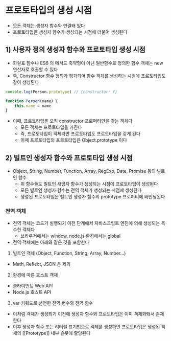 # 프로토타입의 생성 시점
- 모든 객체는 생성자 함수와 연결돼 있다
- 프로토타입은 생성자 함수가 생성되는 시점에 더불어 생성된다
## 1) 사용자 정의 생성자 함수와 프로토타입 생성 시점
- 화살표 함수나 ES6 의 메서드 축약형이 아닌 일반함수로 정의한 함수 객체는 new 연산자로 호출할 수 있다
- 즉, Constructor 함수 정의가 평가되어 함수 객체를 생성하는 시점에 프로토타입도 같이 생성된다
```typescript jsx
console.log(Person.prototype) // {constructor: f}

function Person(name) {
	this.name = name
}
```
- 이때, 프로토타입은 오직 constructor 프로퍼티만을 갖는 객체다
  - 모든 객체는 프로토타입을 가진다
  - 즉, 프로토타입이 객체라면 프로토타입도 프로토타입을 갖게 된다
  - 이때 프로토타입의 프로토타입은 Object.prototype 이다

## 2) 빌트인 생성자 함수와 프로토타입 생성 시점
- Object, String, Number, Function, Array, RegExp, Date, Promise 등의 빌트인 함수
  - 위 함수들도 빌트인 새엉자 함수가 생성되는 시점에 프로토타입이 생성된다
  - 모든 빌트인 생성자 함수는 전역 객체가 생성되는 시점에 생성된다
  - 생성된 프로토타입은 빌트인 생성자 함수의 prototype 프로퍼티에 바인딩된다

### 전역 객체
- 전역 객체는 코드가 실행되기 이전 단계에서 자바스크립트 엔진에 의해 생성되는 특수한 객체다
  - 브라우저에서는 window, node.js 환경에서는 global 
- 전역 객체에는 아래와 같은 것을 포함한다
1. 빌트인 객체 (Object, Function, String, Array, Number...)
  - Math, Reflect, JSON 은 제외
2. 환경에 따른 호스트 객체
  - 클라이언트 Web API
  - Node.js 호스트 API
3. var 키워드로 선언한 전역 변수와 전역 함수
- 이처럼 객체가 생성되기 이전에 생성자 함수와 프로토타입은 이미 객체화돼서 존재한다
- 이후 생성자 함수 또는 리터럴 표기법으로 객체를 생성하면 프로토타입은 생성된 객체의 [[Prototype]] 내부 슬롯에 할당된다
